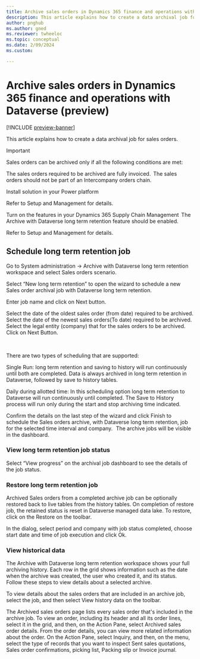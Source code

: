 ```yaml
---
title: Archive sales orders in Dynamics 365 finance and operations with Dataverse (preview) 
description: This article explains how to create a data archival job for sales orders.   
author: pnghub
ms.author: gned
ms.reviewer: twheeloc
ms.topic: conceptual
ms.date: 2/09/2024
ms.custom:

---
```


# Archive sales orders in Dynamics 365 finance and operations with Dataverse (preview) 

[!INCLUDE [preview-banner](../../../supply-chain/includes/preview-banner.md)]

This article explains how to create a data archival job for sales orders.  

Important 

Sales orders can be archived only if all the following conditions are met:  

The sales orders required to be archived are fully invoiced.  
The sales orders should not be part of an Intercompany orders chain.  


Install solution in your Power platform  

Refer to Setup and Management for details.   


Turn on the features in your Dynamics 365 Supply Chain Management  
The Archive with Dataverse long term retention feature should be enabled.  

Refer to Setup and Management for details.  

## Schedule long term retention job  

Go to System administration -> Archive with Dataverse long term retention workspace and select Sales orders scenario.  

Select “New long term retention” to open the wizard to schedule a new Sales order archival job with Dataverse long term retention.  

Enter job name and click on Next button.  


Select the date of the oldest sales order (from date) required to be archived. Select the date of the newest sales orders(To date) required to be archived. Select the legal entity (company) that for the sales
orders to be archived. Click on Next Button.   

  

There are two types of scheduling that are supported:  

Single Run: long term retention and saving to history will run continuously until both are completed. Data is always archived in long term retention in Dataverse, followed by save to history tables.  



Daily during allotted time: In this scheduling option long term retention to Dataverse will run continuously until completed. The Save to History process will run only during the start and stop archiving time
indicated.  

Confirm the details on the last step of the wizard and click Finish to schedule the Sales orders archive, with Dataverse long term retention, job for the selected time interval and company.   
The archive jobs will be visible in the dashboard.  


### View long term retention job status  

Select “View progress” on the archival job dashboard to see the details of the job status.   


### Restore long term retention job  

Archived Sales orders from a completed archive job can be optionally restored back to live tables from the history tables. On completion of restore job, the retained status is reset in Dataverse managed data lake.
To restore, click on the Restore on the toolbar.   

In the dialog, select period and company with job status completed, choose start date and time of job execution and click Ok.  

### View historical data  

The Archive with Dataverse long term retention workspace shows your full archiving history. Each row in the grid shows information such as the date when the archive was created, the user who created it, and its
status. Follow these steps to view details about a selected archive.  

To view details about the sales orders that are included in an archive job, select the job, and then select View history data on the toolbar.  

 

The Archived sales orders page lists every sales order that's included in the archive job. To view an order, including its header and all its order lines, select it in the grid, and then, on the Action Pane, 
select Archived sales order details. From the order details, you can view more related information about the order. On the Action Pane, select Inquiry, and then, on the menu, select the type of records that you 
want to inspect Sent sales quotations, Sales order confirmations, picking list, Packing slip or Invoice journal.  
